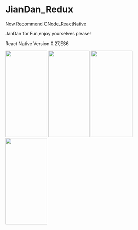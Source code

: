 # JianDan_Redux
<p><a href="https://github.com/xiDaiDai/CNode_ReactNative">Now Recommend CNode_ReactNative</a>
<p>JanDan for Fun,enjoy yourselves please!
<p>React Native Version 0.27,ES6</p>
<p><img src="https://github.com/xiDaiDai/JanDan_ReactNative_Sample/blob/master/sreenshot/device-2016-05-25-174726.png" height="270" width="130" />
<img src="https://github.com/xiDaiDai/JanDan_ReactNative_Sample/blob/master/sreenshot/device-2016-05-25-174641.png" height="270" width="130" />
<img src="https://github.com/xiDaiDai/JanDan_ReactNative_Sample/blob/master/sreenshot/device-2016-05-26-175830.png" height="270" width="130" />
<img src="https://github.com/xiDaiDai/JanDan_ReactNative_Sample/blob/master/sreenshot/device-2016-05-26-175911.png" height="270" width="130" />
</p>
 
